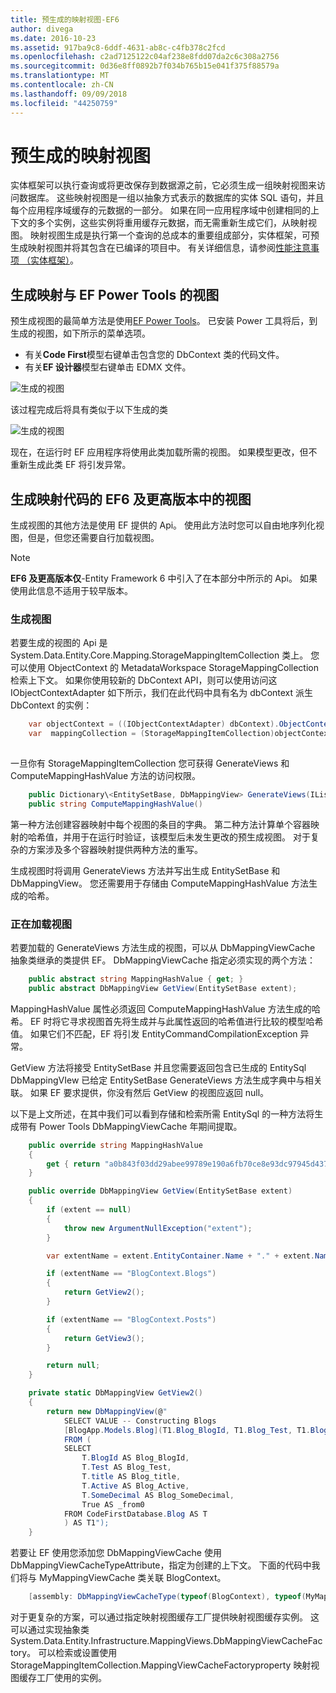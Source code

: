 ```yaml
---
title: 预生成的映射视图-EF6
author: divega
ms.date: 2016-10-23
ms.assetid: 917ba9c8-6ddf-4631-ab8c-c4fb378c2fcd
ms.openlocfilehash: c2ad7125122c04af238e8fdd07da2c6c308a2756
ms.sourcegitcommit: 0d36e8ff0892b7f034b765b15e041f375f88579a
ms.translationtype: MT
ms.contentlocale: zh-CN
ms.lasthandoff: 09/09/2018
ms.locfileid: "44250759"
---
```

# <a name="pre-generated-mapping-views"></a>预生成的映射视图
实体框架可以执行查询或将更改保存到数据源之前，它必须生成一组映射视图来访问数据库。 这些映射视图是一组以抽象方式表示的数据库的实体 SQL 语句，并且每个应用程序域缓存的元数据的一部分。 如果在同一应用程序域中创建相同的上下文的多个实例，这些实例将重用缓存元数据，而无需重新生成它们，从映射视图。 映射视图生成是执行第一个查询的总成本的重要组成部分，实体框架，可预生成映射视图并将其包含在已编译的项目中。 有关详细信息，请参阅[性能注意事项 （实体框架）](~/ef6/fundamentals/performance/perf-whitepaper.md)。

## <a name="generating-mapping-views-with-the-ef-power-tools"></a>生成映射与 EF Power Tools 的视图

预生成视图的最简单方法是使用[EF Power Tools](http://visualstudiogallery.msdn.microsoft.com/72a60b14-1581-4b9b-89f2-846072eff19d)。 已安装 Power 工具将后，到生成的视图，如下所示的菜单选项。

-   有关**Code First**模型右键单击包含您的 DbContext 类的代码文件。
-   有关**EF 设计器**模型右键单击 EDMX 文件。

![生成的视图](~/ef6/media/generateviews.png)

该过程完成后将具有类似于以下生成的类

![生成的视图](~/ef6/media/generatedviews.png)

现在，在运行时 EF 应用程序将使用此类加载所需的视图。 如果模型更改，但不重新生成此类 EF 将引发异常。

## <a name="generating-mapping-views-from-code---ef6-onwards"></a>生成映射代码的 EF6 及更高版本中的视图

生成视图的其他方法是使用 EF 提供的 Api。 使用此方法时您可以自由地序列化视图，但是，但您还需要自行加载视图。

> [!NOTE]
> **EF6 及更高版本仅**-Entity Framework 6 中引入了在本部分中所示的 Api。 如果使用此信息不适用于较早版本。

### <a name="generating-views"></a>生成视图

若要生成的视图的 Api 是 System.Data.Entity.Core.Mapping.StorageMappingItemCollection 类上。 您可以使用 ObjectContext 的 MetadataWorkspace StorageMappingCollection 检索上下文。 如果你使用较新的 DbContext API，则可以使用访问这 IObjectContextAdapter 如下所示，我们在此代码中具有名为 dbContext 派生 DbContext 的实例：

``` csharp
    var objectContext = ((IObjectContextAdapter) dbContext).ObjectContext;
    var  mappingCollection = (StorageMappingItemCollection)objectContext.MetadataWorkspace
                                                                        .GetItemCollection(DataSpace.CSSpace);
```

一旦你有 StorageMappingItemCollection 您可获得 GenerateViews 和 ComputeMappingHashValue 方法的访问权限。

``` csharp
    public Dictionary\<EntitySetBase, DbMappingView> GenerateViews(IList<EdmSchemaError> errors)
    public string ComputeMappingHashValue()
```

第一种方法创建容器映射中每个视图的条目的字典。 第二种方法计算单个容器映射的哈希值，并用于在运行时验证，该模型后未发生更改的预生成视图。 对于复杂的方案涉及多个容器映射提供两种方法的重写。

生成视图时将调用 GenerateViews 方法并写出生成 EntitySetBase 和 DbMappingView。 您还需要用于存储由 ComputeMappingHashValue 方法生成的哈希。

### <a name="loading-views"></a>正在加载视图

若要加载的 GenerateViews 方法生成的视图，可以从 DbMappingViewCache 抽象类继承的类提供 EF。 DbMappingViewCache 指定必须实现的两个方法：

``` csharp
    public abstract string MappingHashValue { get; }
    public abstract DbMappingView GetView(EntitySetBase extent);
```

MappingHashValue 属性必须返回 ComputeMappingHashValue 方法生成的哈希。 EF 时将它寻求视图首先将生成并与此属性返回的哈希值进行比较的模型哈希值。 如果它们不匹配，EF 将引发 EntityCommandCompilationException 异常。

GetView 方法将接受 EntitySetBase 并且您需要返回包含已生成的 EntitySql DbMappingVIew 已给定 EntitySetBase GenerateViews 方法生成字典中与相关联。 如果 EF 要求提供，你没有然后 GetView 的视图应返回 null。

以下是上文所述，在其中我们可以看到存储和检索所需 EntitySql 的一种方法将生成带有 Power Tools DbMappingViewCache 年期间提取。

``` csharp
    public override string MappingHashValue
    {
        get { return "a0b843f03dd29abee99789e190a6fb70ce8e93dc97945d437d9a58fb8e2afd2e"; }
    }

    public override DbMappingView GetView(EntitySetBase extent)
    {
        if (extent == null)
        {
            throw new ArgumentNullException("extent");
        }

        var extentName = extent.EntityContainer.Name + "." + extent.Name;

        if (extentName == "BlogContext.Blogs")
        {
            return GetView2();
        }

        if (extentName == "BlogContext.Posts")
        {
            return GetView3();
        }

        return null;
    }

    private static DbMappingView GetView2()
    {
        return new DbMappingView(@"
            SELECT VALUE -- Constructing Blogs
            [BlogApp.Models.Blog](T1.Blog_BlogId, T1.Blog_Test, T1.Blog_title, T1.Blog_Active, T1.Blog_SomeDecimal)
            FROM (
            SELECT
                T.BlogId AS Blog_BlogId,
                T.Test AS Blog_Test,
                T.title AS Blog_title,
                T.Active AS Blog_Active,
                T.SomeDecimal AS Blog_SomeDecimal,
                True AS _from0
            FROM CodeFirstDatabase.Blog AS T
            ) AS T1");
    }
```

若要让 EF 使用您添加您 DbMappingViewCache 使用 DbMappingViewCacheTypeAttribute，指定为创建的上下文。 下面的代码中我们将与 MyMappingViewCache 类关联 BlogContext。

``` csharp
    [assembly: DbMappingViewCacheType(typeof(BlogContext), typeof(MyMappingViewCache))]
```

对于更复杂的方案，可以通过指定映射视图缓存工厂提供映射视图缓存实例。 这可以通过实现抽象类 System.Data.Entity.Infrastructure.MappingViews.DbMappingViewCacheFactory。 可以检索或设置使用 StorageMappingItemCollection.MappingViewCacheFactoryproperty 映射视图缓存工厂使用的实例。
